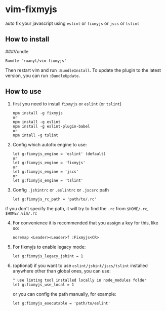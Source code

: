 vim-fixmyjs
===========

auto fix your javascript using `eslint` or `fixmyjs` or `jscs` or `tslint`

How to install
-----------------------
###Vundle

```vim
Bundle 'ruanyl/vim-fixmyjs'
```

Then restart vim and run `:BundleInstall`.
To update the plugin to the latest version, you can run `:BundleUpdate`.

How to use
----------

1. first you need to install `fixmyjs` or `eslint` (or `tslint`)


    ```
    npm install -g fixmyjs
    or
    npm install -g eslint
    npm install -g eslint-plugin-babel
    or
    npm intall -g tslint
    ```

2. Config which autofix engine to use:

    ```
    let g:fixmyjs_engine = 'eslint' (default)
    or
    let g:fixmyjs_engine = 'fixmyjs'
    or
    let g:fixmyjs_engine = 'jscs'
    or
    let g:fixmyjs_engine = 'tslint'
    ```

3. Config `.jshintrc` or `.eslintrc` or `.jscsrc` path

    ```
    let g:fixmyjs_rc_path = 'path/to/.rc'
    ```
if you don't specify the path, it will try to find the `.rc` from `$HOME/.rc`, `$HOME/.vim/.rc`


4. For convenience it is recommended that you assign a key for this, like so:


    ```
    noremap <Leader><Leader>f :Fixmyjs<CR>
    ```

5. For fixmyjs to enable legacy mode:

    ```
    let g:fixmyjs_legacy_jshint = 1
    ```

6. (optional) if you want to use `eslint/jshint/jscs/tslint` installed anywhere other than global ones, you can use:

    ```
    " use linting tool installed locally in node_modules folder
    let g:fixmyjs_use_local = 1
    ```

    or you can config the path manually, for example:

    ```
    let g:fixmyjs_executable = 'path/to/eslint'
    ```

